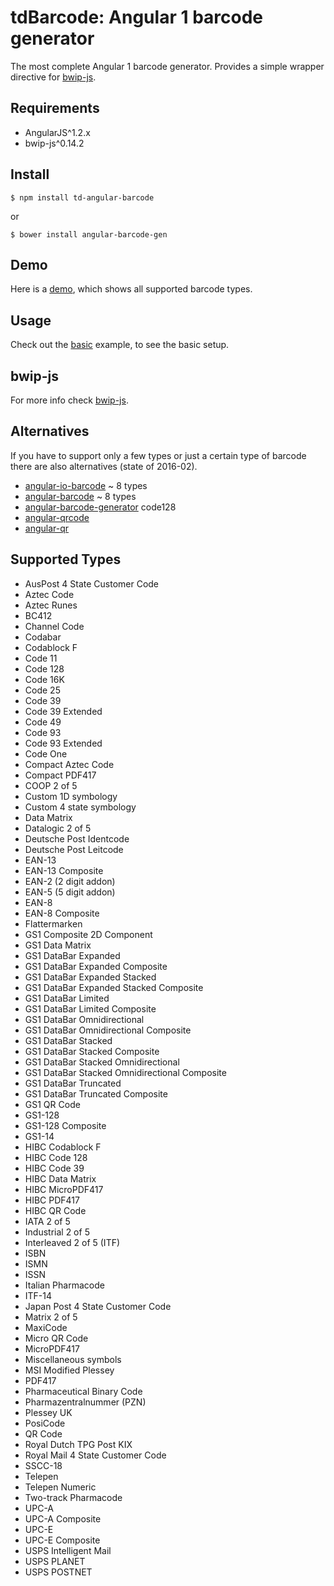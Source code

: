 # tdBarcode: Angular 1 barcode generator

The most complete Angular 1 barcode generator. 
Provides a simple wrapper directive for [bwip-js](https://github.com/metafloor/bwip-js).

## Requirements

* AngularJS^1.2.x
* bwip-js^0.14.2

## Install

    $ npm install td-angular-barcode
    
or 

    $ bower install angular-barcode-gen
        
## Demo

Here is a [demo](http://dinony.tinydesk.at:65464/public/tdBarcode/demo/), which shows all supported barcode types.

## Usage

Check out the [basic](http://dinony.tinydesk.at:65464/public/tdBarcode/basic/) example, to see the basic setup.

## bwip-js

For more info check [bwip-js](https://github.com/metafloor/bwip-js).
    
## Alternatives

If you have to support only a few types or just a certain type of barcode there are also alternatives (state of 2016-02).

* [angular-io-barcode](https://github.com/loicmahieu/angular-io-barcode) ~ 8 types
* [angular-barcode](https://github.com/justechn/angular-barcode) ~ 8 types
* [angular-barcode-generator](https://github.com/zhuk-aa/angular-barcode-generator) code128
* [angular-qrcode](https://github.com/monospaced/angular-qrcode)
* [angular-qr](https://github.com/janantala/angular-qr)
    
## Supported Types

* AusPost 4 State Customer Code
* Aztec Code 
* Aztec Runes 
* BC412 
* Channel Code 
* Codabar 
* Codablock F 
* Code 11 
* Code 128 
* Code 16K 
* Code 25 
* Code 39 
* Code 39 Extended 
* Code 49 
* Code 93 
* Code 93 Extended 
* Code One 
* Compact Aztec Code 
* Compact PDF417 
* COOP 2 of 5 
* Custom 1D symbology 
* Custom 4 state symbology 
* Data Matrix 
* Datalogic 2 of 5 
* Deutsche Post Identcode 
* Deutsche Post Leitcode 
* EAN-13 
* EAN-13 Composite 
* EAN-2 (2 digit addon) 
* EAN-5 (5 digit addon) 
* EAN-8 
* EAN-8 Composite 
* Flattermarken 
* GS1 Composite 2D Component 
* GS1 Data Matrix 
* GS1 DataBar Expanded 
* GS1 DataBar Expanded Composite 
* GS1 DataBar Expanded Stacked 
* GS1 DataBar Expanded Stacked Composite
* GS1 DataBar Limited 
* GS1 DataBar Limited Composite 
* GS1 DataBar Omnidirectional 
* GS1 DataBar Omnidirectional Composite 
* GS1 DataBar Stacked 
* GS1 DataBar Stacked Composite 
* GS1 DataBar Stacked Omnidirectional 
* GS1 DataBar Stacked Omnidirectional Composite
* GS1 DataBar Truncated 
* GS1 DataBar Truncated Composite
* GS1 QR Code 
* GS1-128 
* GS1-128 Composite 
* GS1-14 
* HIBC Codablock F 
* HIBC Code 128 
* HIBC Code 39 
* HIBC Data Matrix 
* HIBC MicroPDF417 
* HIBC PDF417 
* HIBC QR Code 
* IATA 2 of 5 
* Industrial 2 of 5 
* Interleaved 2 of 5 (ITF) 
* ISBN 
* ISMN 
* ISSN 
* Italian Pharmacode 
* ITF-14 
* Japan Post 4 State Customer Code 
* Matrix 2 of 5 
* MaxiCode 
* Micro QR Code 
* MicroPDF417
* Miscellaneous symbols 
* MSI Modified Plessey 
* PDF417 
* Pharmaceutical Binary Code 
* Pharmazentralnummer (PZN) 
* Plessey UK 
* PosiCode 
* QR Code 
* Royal Dutch TPG Post KIX 
* Royal Mail 4 State Customer Code 
* SSCC-18 
* Telepen 
* Telepen Numeric 
* Two-track Pharmacode 
* UPC-A 
* UPC-A Composite
* UPC-E 
* UPC-E Composite 
* USPS Intelligent Mail 
* USPS PLANET 
* USPS POSTNET